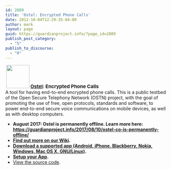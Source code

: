 ```yaml
---
id: 2889
title: 'Ostel: Encrypted Phone Calls'
date: 2012-10-04T12:29:35-04:00
author: mark
layout: page
guid: https://guardianproject.info/?page_id=2889
publish_post_category:
  - "5"
publish_to_discourse:
  - "0"
---
```

<span style="font-size: 15px; font-weight: bold; clear: left;"><a href="https://ostel.co"><img class="alignleft size-thumbnail wp-image-1013" style="margin-left: 3px; margin-right: 3px; border: 0px initial initial;" title="Ostel" src="https://guardianproject.info/wp-content/uploads/2010/02/ostn256x256.png" alt="" width="72" height="72" /></a><a href="https://ostel.co">Ostel</a>: Encrypted Phone Calls</span>  
A tool for having end-to-end encrypted phone calls. This is a public testbed of the Open Secure Telephony Network (OSTN) project, with the goal of promoting the use of free, open protocols, standards and software, to power end-to-end secure voice communications on mobile devices, as well as with desktop computers.

  * **August 2017: Ostel is permanently offline. Learn more here: <https://guardianproject.info/2017/08/10/ostel-co-is-permanently-offline/>**
  * **[Find out more on our Wiki](https://dev.guardianproject.info/projects/ostel/wiki).**
  * **[Download a supported app (Android, iPhone, Blackberry, Nokia, Windows, Mac OS X, GNU/Linux)](https://ostel.co/about).**
  * **[Setup your App](https://guardianproject.info/wiki/Ostel).**
  * [View the source code](https://github.com/guardianproject/OSTel).